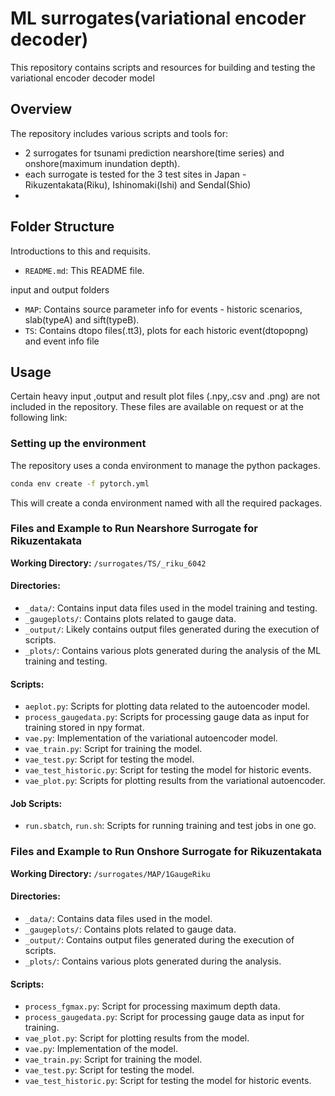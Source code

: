 # ML surrogates(variational encoder decoder) 
This repository contains scripts and resources for building and testing the variational encoder decoder model 

## Overview
The repository includes various scripts and tools for:
- 2 surrogates for tsunami prediction nearshore(time series) and onshore(maximum inundation depth).
- each surrogate is tested for the 3 test sites in Japan - Rikuzentakata(Riku), Ishinomaki(Ishi) and SendaI(Shio)
- 

## Folder Structure
Introductions to this and requisits.
- `README.md`: This README file.

input and output folders
- `MAP`: Contains source parameter info for events - historic scenarios, slab(typeA) and sift(typeB).
- `TS`: Contains dtopo files(.tt3), plots for each historic event(dtopopng) and event info file

## Usage
Certain heavy input ,output and result plot files (.npy,.csv and .png) are not included in the repository. These files are available on request or at the following link:

### Setting up the environment
The repository uses a conda environment to manage the python packages.

```bash
conda env create -f pytorch.yml
```
This will create a conda environment named with all the required packages.

### Files and Example to Run Nearshore Surrogate for Rikuzentakata

**Working Directory:** `/surrogates/TS/_riku_6042`

#### Directories:
- `_data/`: Contains input data files used in the model training and testing.
- `_gaugeplots/`: Contains plots related to gauge data.
- `_output/`: Likely contains output files generated during the execution of scripts.
- `_plots/`: Contains various plots generated during the analysis of the ML training and testing.

#### Scripts:
- `aeplot.py`: Scripts for plotting data related to the autoencoder model.
- `process_gaugedata.py`: Scripts for processing gauge data as input for training stored in npy format.
- `vae.py`: Implementation of the variational autoencoder model.
- `vae_train.py`: Script for training the model.
- `vae_test.py`: Script for testing the model.
- `vae_test_historic.py`: Script for testing the model for historic events.
- `vae_plot.py`: Scripts for plotting results from the variational autoencoder.

#### Job Scripts:
- `run.sbatch`, `run.sh`: Scripts for running training and test jobs in one go.

### Files and Example to Run Onshore Surrogate for Rikuzentakata

**Working Directory:** `/surrogates/MAP/1GaugeRiku`

#### Directories:
- `_data/`: Contains data files used in the model.
- `_gaugeplots/`: Contains plots related to gauge data.
- `_output/`: Contains output files generated during the execution of scripts.
- `_plots/`: Contains various plots generated during the analysis.

#### Scripts:
- `process_fgmax.py`: Script for processing maximum depth data.
- `process_gaugedata.py`: Script for processing gauge data as input for training.
- `vae_plot.py`: Script for plotting results from the model.
- `vae.py`: Implementation of the model.
- `vae_train.py`: Script for training the model.
- `vae_test.py`: Script for testing the model.
- `vae_test_historic.py`: Script for testing the model for historic events.
